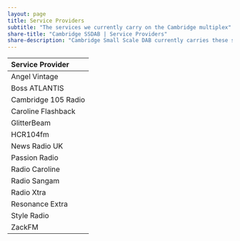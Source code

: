 ```yaml
---
layout: page
title: Service Providers
subtitle: "The services we currently carry on the Cambridge multiplex"
share-title: "Cambridge SSDAB | Service Providers"
share-description: "Cambridge Small Scale DAB currently carries these service providers"
---
```

| Service Provider |
| :------ |
| Angel Vintage |
| Boss ATLANTIS |
| Cambridge 105 Radio |
| Caroline Flashback |
| GlitterBeam |
| HCR104fm |
| News Radio UK |
| Passion Radio |
| Radio Caroline |
| Radio Sangam |
| Radio Xtra |
| Resonance Extra |
| Style Radio |
| ZackFM |
